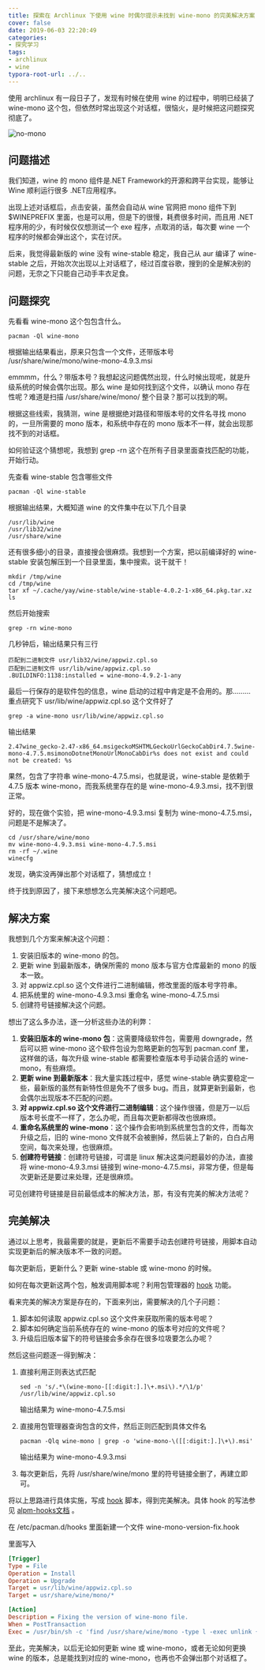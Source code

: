 ```yaml
---
title: 探索在 Archlinux 下使用 wine 时偶尔提示未找到 wine-mono 的完美解决方案
cover: false
date: 2019-06-03 22:20:49
categories:
- 探究学习
tags:
- archlinux
- wine
typora-root-url: ../..
---
```


使用 archlinux 有一段日子了，发现有时候在使用 wine 的过程中，明明已经装了 wine-mono 这个包，但依然时常出现这个对话框，很恼火，是时候把这问题探究彻底了。

![no-mono](/img/no-mono.png)

<!--more-->

## 问题描述

我们知道，wine 的 mono 组件是.NET Framework的开源和跨平台实现，能够让 Wine 顺利运行很多 .NET应用程序。

出现上述对话框后，点击安装，虽然会自动从 wine 官网把 mono 组件下到 $WINEPREFIX 里面，也是可以用，但是下的很慢，耗费很多时间，而且用 .NET 程序用的少，有时候仅仅想测试一个 exe 程序，点取消的话，每次要 wine 一个程序的时候都会弹出这个，实在讨厌。

后来，我觉得最新版的 wine 没有 wine-stable 稳定，我自己从 aur 编译了 wine-stable 之后，开始次次出现以上对话框了，经过百度谷歌，搜到的全是解决别的问题，无奈之下只能自己动手丰衣足食。

## 问题探究

先看看 wine-mono 这个包包含什么。

```shell
pacman -Ql wine-mono
```

根据输出结果看出，原来只包含一个文件，还带版本号 /usr/share/wine/mono/wine-mono-4.9.3.msi

emmmm，什么？带版本号？我想起这问题偶然出现，什么时候出现呢，就是升级系统的时候会偶尔出现。那么 wine 是如何找到这个文件，以确认 mono 存在性呢？难道是扫描 /usr/share/wine/mono/ 整个目录？那可以找到的啊。

根据这些线索，我猜测，wine 是根据绝对路径和带版本号的文件名寻找 mono 的，一旦所需要的 mono 版本，和系统中存在的 mono 版本不一样，就会出现那找不到的对话框。

如何验证这个猜想呢，我想到 grep -rn 这个在所有子目录里面查找匹配的功能，开始行动。

先查看 wine-stable 包含哪些文件

```shell
pacman -Ql wine-stable
```

根据输出结果，大概知道 wine 的文件集中在以下几个目录

```
/usr/lib/wine
/usr/lib32/wine
/usr/share/wine
```

还有很多细小的目录，直接搜会很麻烦。我想到一个方案，把以前编译好的 wine-stable 安装包解压到一个目录里面，集中搜索。说干就干！

```shell
mkdir /tmp/wine
cd /tmp/wine
tar xf ~/.cache/yay/wine-stable/wine-stable-4.0.2-1-x86_64.pkg.tar.xz
ls
```

然后开始搜索

```shell
grep -rn wine-mono
```

几秒钟后，输出结果只有三行

```
匹配到二进制文件 usr/lib32/wine/appwiz.cpl.so
匹配到二进制文件 usr/lib/wine/appwiz.cpl.so
.BUILDINFO:1138:installed = wine-mono-4.9.2-1-any
```

最后一行保存的是软件包的信息，wine 启动的过程中肯定是不会用的。那.........重点研究下 usr/lib/wine/appwiz.cpl.so 这个文件好了

```shell
grep -a wine-mono usr/lib/wine/appwiz.cpl.so
```

输出结果

```
2.47wine_gecko-2.47-x86_64.msigeckoMSHTMLGeckoUrlGeckoCabDir4.7.5wine-mono-4.7.5.msimonoDotnetMonoUrlMonoCabDir%s does not exist and could not be created: %s
```

果然，包含了字符串 wine-mono-4.7.5.msi，也就是说，wine-stable 是依赖于 4.7.5 版本 wine-mono，而我系统里存在的是 wine-mono-4.9.3.msi，找不到很正常。

好的，现在做个实验，把 wine-mono-4.9.3.msi 复制为 wine-mono-4.7.5.msi，问题是不是解决了。

```shell
cd /usr/share/wine/mono
mv wine-mono-4.9.3.msi wine-mono-4.7.5.msi
rm -rf ~/.wine
winecfg
```

发现，确实没再弹出那个对话框了，猜想成立！

终于找到原因了，接下来想想怎么完美解决这个问题吧。

## 解决方案

我想到几个方案来解决这个问题：

1. 安装旧版本的 wine-mono 的包。
2. 更新 wine 到最新版本，确保所需的 mono 版本与官方仓库最新的 mono 的版本一致。
3. 对 appwiz.cpl.so 这个文件进行二进制编辑，修改里面的版本号字符串。
4. 把系统里的 wine-mono-4.9.3.msi 重命名 wine-mono-4.7.5.msi
5. 创建符号链接解决这个问题。

想出了这么多办法，逐一分析这些办法的利弊：

1. **安装旧版本的 wine-mono 包**：这需要降级软件包，需要用 downgrade，然后可以把 wine-mono 这个软件包设为忽略更新的包写到 pacman.conf 里，这样做的话，每次升级 wine-stable 都需要检查版本号手动装合适的 wine-mono，有些麻烦。
2. **更新 wine 到最新版本**：我大量实践过程中，感觉 wine-stable 确实要稳定一些，最新版的虽然有新特性但是免不了很多 bug。而且，就算更新到最新，也会偶尔出现版本不匹配的问题。
3. **对 appwiz.cpl.so 这个文件进行二进制编辑**：这个操作很骚，但是万一以后版本号长度不一样了，怎么办呢，而且每次更新都得改也很麻烦。
4. **重命名系统里的 wine-mono**：这个操作会影响到系统里包含的文件，而每次升级之后，旧的 wine-mono 文件就不会被删掉，然后装上了新的，白白占用空间，每次来处理，也很麻烦。
5. **创建符号链接**：创建符号链接，可谓是 linux 解决这类问题最妙的办法，直接将 wine-mono-4.9.3.msi 链接到 wine-mono-4.7.5.msi，非常方便，但是每次更新还是要过来处理，还是很麻烦。

可见创建符号链接是目前最低成本的解决方法，那，有没有完美的解决方法呢？

## 完美解决

通过以上思考，我最需要的就是，更新后不需要手动去创建符号链接，用脚本自动实现更新后的解决版本不一致的问题。

每次更新后，更新什么？更新 wine-stable 或 wine-mono 的时候。

如何在每次更新这两个包，触发调用脚本呢？利用包管理器的 [hook](https://wiki.archlinux.org/index.php/Pacman_(%E7%AE%80%E4%BD%93%E4%B8%AD%E6%96%87)#Hooks) 功能。

看来完美的解决方案是存在的，下面来列出，需要解决的几个子问题：

1. 脚本如何读取 appwiz.cpl.so 这个文件来获取所需的版本号呢？
2. 脚本如何确定当前系统存在的 wine-mono 的版本号对应的文件呢？
3. 升级后旧版本留下的符号链接会多余存在很多垃圾要怎么办呢？

然后这些问题逐一得到解决：

1. 直接利用正则表达式匹配

   ```shell
   sed -n 's/.*\(wine-mono-[[:digit:].]\+.msi\).*/\1/p' /usr/lib/wine/appwiz.cpl.so
   ```

   输出结果为 wine-mono-4.7.5.msi

2. 直接用包管理器查询包含的文件，然后正则匹配到具体文件名

   ```shell
   pacman -Qlq wine-mono | grep -o 'wine-mono-\([[:digit:].]\+\).msi'
   ```

   输出结果为 wine-mono-4.9.3.msi

3. 每次更新后，先将 /usr/share/wine/mono 里的符号链接全删了，再建立即可。

将以上思路进行具体实施，写成 [hook](https://wiki.archlinux.org/index.php/Pacman_(%E7%AE%80%E4%BD%93%E4%B8%AD%E6%96%87)#Hooks) 脚本，得到完美解决。具体 hook 的写法参见 [alpm-hooks文档](https://jlk.fjfi.cvut.cz/arch/manpages/man/alpm-hooks.5) 。



在 /etc/pacman.d/hooks 里面新建一个文件 wine-mono-version-fix.hook

里面写入

```ini
[Trigger]
Type = File
Operation = Install
Operation = Upgrade
Target = usr/lib/wine/appwiz.cpl.so
Target = usr/share/wine/mono/*

[Action]
Description = Fixing the version of wine-mono file.
When = PostTransaction
Exec = /usr/bin/sh -c 'find /usr/share/wine/mono -type l -exec unlink {} \; ; ln -sf "$(pacman -Qlq wine-mono | grep "wine-mono-\\([[:digit:].]\\+\\).msi")" "/usr/share/wine/mono/$(sed -n "s/.*\\(wine-mono-[[:digit:].]\\+.msi\\).*/\\1/p" /usr/lib/wine/appwiz.cpl.so)" 2>/dev/null ; true'
```

至此，完美解决，以后无论如何更新 wine 或 wine-mono，或者无论如何更换 wine 的版本，总是能找到对应的 wine-mono，也再也不会弹出那个对话框了。